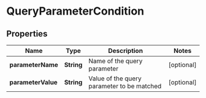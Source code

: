 
# QueryParameterCondition

## Properties
Name | Type | Description | Notes
------------ | ------------- | ------------- | -------------
**parameterName** | **String** | Name of the query parameter |  [optional]
**parameterValue** | **String** | Value of the query parameter to be matched |  [optional]




